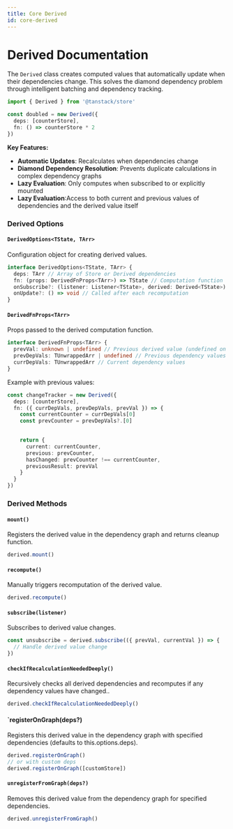 ```yaml
---
title: Core Derived
id: core-derived
---
```


# Derived Documentation


The `Derived` class creates computed values that automatically update when their dependencies change. This solves the diamond dependency problem through intelligent batching and dependency tracking.

```typescript
import { Derived } from '@tanstack/store'

const doubled = new Derived({
  deps: [counterStore],
  fn: () => counterStore * 2
})
```

**Key Features:**
- **Automatic Updates**: Recalculates when dependencies change
- **Diamond Dependency Resolution**: Prevents duplicate calculations in complex dependency graphs
- **Lazy Evaluation**: Only computes when subscribed to or explicitly mounted
- **Lazy Evaluation**:Access to both current and previous values of dependencies and the derived value itself




### Derived Options

#### `DerivedOptions<TState, TArr>`
Configuration object for creating derived values.

```typescript
interface DerivedOptions<TState, TArr> {
  deps: TArr // Array of Store or Derived dependencies
  fn: (props: DerivedFnProps<TArr>) => TState // Computation function
  onSubscribe?: (listener: Listener<TState>, derived: Derived<TState>) => () => void
  onUpdate?: () => void // Called after each recomputation
}
```

#### `DerivedFnProps<TArr>`
Props passed to the derived computation function.

```typescript
interface DerivedFnProps<TArr> {
  prevVal: unknown | undefined // Previous derived value (undefined on first run)
  prevDepVals: TUnwrappedArr | undefined // Previous dependency values
  currDepVals: TUnwrappedArr // Current dependency values
}
```

Example with previous values:

```typescript
const changeTracker = new Derived({
  deps: [counterStore],
  fn: ({ currDepVals, prevDepVals, prevVal }) => {
    const currentCounter = currDepVals[0]
    const prevCounter = prevDepVals?.[0]
 

    return {
      current: currentCounter,
      previous: prevCounter,
      hasChanged: prevCounter !== currentCounter,
      previousResult: prevVal
    }
  }
})
```

### Derived Methods

#### `mount()`
Registers the derived value in the dependency graph and returns cleanup function.

```typescript
derived.mount()
```

#### `recompute()`
Manually triggers recomputation of the derived value.

```typescript
derived.recompute()
```

#### `subscribe(listener)`
Subscribes to derived value changes.

```typescript
const unsubscribe = derived.subscribe(({ prevVal, currentVal }) => {
  // Handle derived value change
})
```

#### `checkIfRecalculationNeededDeeply()`
Recursively checks all derived dependencies and recomputes if any dependency values have changed..

```typescript
derived.checkIfRecalculationNeededDeeply()
```

#### `registerOnGraph(deps?)
Registers this derived value in the dependency graph with specified dependencies (defaults to this.options.deps).


```typescript
derived.registerOnGraph()
// or with custom deps
derived.registerOnGraph([customStore])
```


#### `unregisterFromGraph(deps?)`
Removes this derived value from the dependency graph for specified dependencies.

```typescript
derived.unregisterFromGraph()

```
